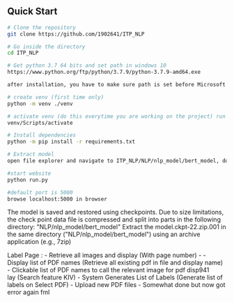 ## Quick Start

```bash
# Clone the repository
git clone https://github.com/1902641/ITP_NLP

# Go inside the directory
cd ITP_NLP

# Get python 3.7 64 bits and set path in windows 10
https://www.python.org/ftp/python/3.7.9/python-3.7.9-amd64.exe

after installation, you have to make sure path is set before Microsoft store path. (might need more steps if you have multiple python versions like 2.7)

# create venv (first time only) 
python -m venv ./venv

# activate venv (do this everytime you are working on the project) run `deactivate` when done
venv/Scripts/activate

# Install dependencies
python -m pip install -r requirements.txt

# Extract model
open file explorer and navigate to ITP_NLP/NLP/nlp_model/bert_model, double click on model.ckpt-19.zip.001 and then extract.

#start website
python run.py

#default port is 5000
browse localhost:5000 in browser

```


The model is saved and restored using checkpoints. Due to size limitations,
the check point data file is compressed and split into parts in the following directory:
"NLP/nlp_model/bert_model"
Extract the model.ckpt-22.zip.001 in the same directory ("NLP/nlp_model/bert_model") using an archive application (e.g., 7zip)

Label Page : 
    - Retrieve all images and display (With page number)
        -
    - Display list of PDF names (Retrieve all existing pdf in file and display name)
        - Clickable list of PDF names to call the relevant image for pdf disp941\
        lay (Search feature KIV)
    - System Generates List of Labels (Generate list of labels on Select PDF)
    - Upload new PDF files - Somewhat done but now got error again fml

